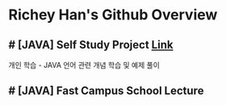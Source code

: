 # Richey Han's Github Overview
## # [JAVA] Self Study Project [Link](https://github.com/RicheyHans/-JAVA-Self-Study-Project.git)

개인 학습 - JAVA 언어 관련 개념 학습 및 예제 풀이 

## # [JAVA] Fast Campus School Lecture
